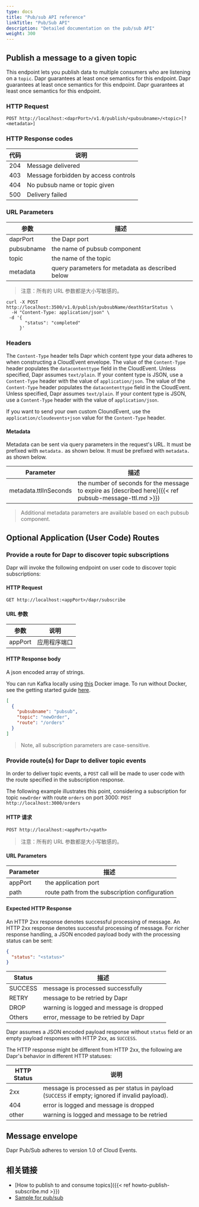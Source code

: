 ```yaml
---
type: docs
title: "Pub/sub API reference"
linkTitle: "Pub/Sub API"
description: "Detailed documentation on the pub/sub API"
weight: 300
---
```


## Publish a message to a given topic

This endpoint lets you publish data to multiple consumers who are listening on a `topic`. Dapr guarantees at least once semantics for this endpoint. Dapr guarantees at least once semantics for this endpoint. Dapr guarantees at least once semantics for this endpoint.

### HTTP Request

```
POST http://localhost:<daprPort>/v1.0/publish/<pubsubname>/<topic>[?<metadata>]
```

### HTTP Response codes

| 代码  | 说明                                   |
| --- | ------------------------------------ |
| 204 | Message delivered                    |
| 403 | Message forbidden by access controls |
| 404 | No pubsub name or topic given        |
| 500 | Delivery failed                      |

### URL Parameters

| 参数         | 描述                                               |
| ---------- | ------------------------------------------------ |
| daprPort   | the Dapr port                                    |
| pubsubname | the name of pubsub component                     |
| topic      | the name of the topic                            |
| metadata   | query parameters for metadata as described below |

> 注意：所有的 URL 参数都是大小写敏感的。

```shell
curl -X POST http://localhost:3500/v1.0/publish/pubsubName/deathStarStatus \
  -H "Content-Type: application/json" \
 -d '{
       "status": "completed"
     }'
```

### Headers

The `Content-Type` header tells Dapr which content type your data adheres to when constructing a CloudEvent envelope. The value of the `Content-Type` header populates the `datacontenttype` field in the CloudEvent. Unless specified, Dapr assumes `text/plain`. If your content type is JSON, use a `Content-Type` header with the value of `application/json`. The value of the `Content-Type` header populates the `datacontenttype` field in the CloudEvent. Unless specified, Dapr assumes `text/plain`. If your content type is JSON, use a `Content-Type` header with the value of `application/json`.

If you want to send your own custom CloundEvent, use the `application/cloudevents+json` value for the `Content-Type` header.

#### Metadata

Metadata can be sent via query parameters in the request's URL. It must be prefixed with `metadata.` as shown below. It must be prefixed with `metadata.` as shown below.

| Parameter             | 描述                                                                                                     |
| --------------------- | ------------------------------------------------------------------------------------------------------ |
| metadata.ttlInSeconds | the number of seconds for the message to expire as [described here]({{< ref pubsub-message-ttl.md >}}) |

> Additional metadata parameters are available based on each pubsub component.

## Optional Application (User Code) Routes

### Provide a route for Dapr to discover topic subscriptions

Dapr will invoke the following endpoint on user code to discover topic subscriptions:

#### HTTP Request

```
GET http://localhost:<appPort>/dapr/subscribe
```

#### URL 参数

| 参数      | 说明     |
| ------- | ------ |
| appPort | 应用程序端口 |

#### HTTP Response body

A json encoded array of strings.

You can run Kafka locally using [this](https://github.com/wurstmeister/kafka-docker) Docker image. To run without Docker, see the getting started guide [here](https://kafka.apache.org/quickstart).

```json
[
  {
    "pubsubname": "pubsub",
    "topic": "newOrder",
    "route": "/orders"
  }
]
```

> Note, all subscription parameters are case-sensitive.

### Provide route(s) for Dapr to deliver topic events

In order to deliver topic events, a `POST` call will be made to user code with the route specified in the subscription response.

The following example illustrates this point, considering a subscription for topic `newOrder` with route `orders` on port 3000: `POST http://localhost:3000/orders`

#### HTTP 请求

```
POST http://localhost:<appPort>/<path>
```

> 注意：所有的 URL 参数都是大小写敏感的。

#### URL Parameters

| Parameter | 描述                                             |
| --------- | ---------------------------------------------- |
| appPort   | the application port                           |
| path      | route path from the subscription configuration |

#### Expected HTTP Response

An HTTP 2xx response denotes successful processing of message. An HTTP 2xx response denotes successful processing of message. For richer response handling, a JSON encoded payload body with the processing status can be sent:

```json
{
  "status": "<status>"
}
```

| Status  | 描述                                       |
| ------- | ---------------------------------------- |
| SUCCESS | message is processed successfully        |
| RETRY   | message to be retried by Dapr            |
| DROP    | warning is logged and message is dropped |
| Others  | error, message to be retried by Dapr     |

Dapr assumes a JSON encoded payload response without `status` field or an empty payload responses with HTTP 2xx, as `SUCCESS`.

The HTTP response might be different from HTTP 2xx, the following are Dapr's behavior in different HTTP statuses:

| HTTP Status | 说明                                                                                              |
| ----------- | ----------------------------------------------------------------------------------------------- |
| 2xx         | message is processed as per status in payload (`SUCCESS` if empty; ignored if invalid payload). |
| 404         | error is logged and message is dropped                                                          |
| other       | warning is logged and message to be retried                                                     |


## Message envelope

Dapr Pub/Sub adheres to version 1.0 of Cloud Events.

## 相关链接

* [How to publish to and consume topics]({{< ref howto-publish-subscribe.md >}})
* [Sample for pub/sub](https://github.com/dapr/quickstarts/tree/master/pub-sub) 
